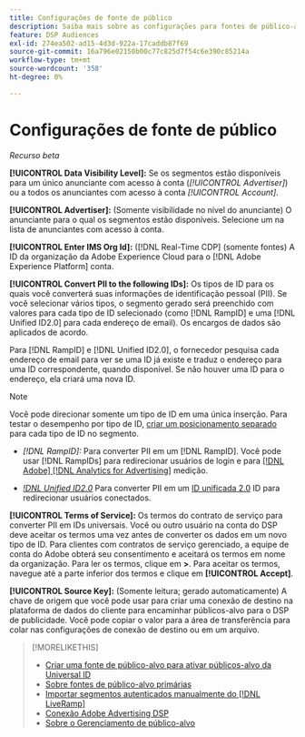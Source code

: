 ```yaml
---
title: Configurações de fonte de público
description: Saiba mais sobre as configurações para fontes de público-alvo.
feature: DSP Audiences
exl-id: 274ea502-ad15-4d3d-922a-17caddb87f69
source-git-commit: 16a796e02150b00c77c825d7f54c6e390c85214a
workflow-type: tm+mt
source-wordcount: '358'
ht-degree: 0%

---
```


# Configurações de fonte de público

*Recurso beta*

**[!UICONTROL Data Visibility Level]:** Se os segmentos estão disponíveis para um único anunciante com acesso à conta (*[!UICONTROL Advertiser]*) ou a todos os anunciantes com acesso à conta *[!UICONTROL Account]*.

**[!UICONTROL Advertiser]:** (Somente visibilidade no nível do anunciante) O anunciante para o qual os segmentos estão disponíveis. Selecione um na lista de anunciantes com acesso à conta.

**[!UICONTROL Enter IMS Org Id]:** ([!DNL Real-Time CDP] (somente fontes) A ID da organização da Adobe Experience Cloud para o [!DNL Adobe Experience Platform] conta.

**[!UICONTROL Convert PII to the following IDs]:** Os tipos de ID para os quais você converterá suas informações de identificação pessoal (PII). Se você selecionar vários tipos, o segmento gerado será preenchido com valores para cada tipo de ID selecionado (como [!DNL RampID] e uma [!DNL Unified ID2.0] para cada endereço de email). Os encargos de dados são aplicados de acordo.

Para [!DNL RampID] e [!DNL Unified ID2.0], o fornecedor pesquisa cada endereço de email para ver se uma ID já existe e traduz o endereço para uma ID correspondente, quando disponível. Se não houver uma ID para o endereço, ela criará uma nova ID.

>[!NOTE]
>
>Você pode direcionar somente um tipo de ID em uma única inserção. Para testar o desempenho por tipo de ID, [criar um posicionamento separado](/help/dsp/campaign-management/placements/placement-create.md) para cada tipo de ID no segmento.

* *[!DNL RampID]:* Para converter PII em um [!DNL RampID]. Você pode usar [!DNL RampIDs] para redirecionar usuários de login e para [[!DNL Adobe] [!DNL Analytics for Advertising]](/help/integrations/analytics/overview.md) medição.

* *[!DNL Unified ID2.0](Beta)* Para converter PII em um [ID unificada 2.0](https://unifiedid.com) ID para redirecionar usuários conectados.

<!-- Later
* *[!DNL ID5] (Beta):* To convert PII to an [!DNL ID5] ID. You can use [!DNL ID5] IDs for retargeting logging-in users and for [[!DNL Adobe] [!DNL Analytics for Advertising]](/help/integrations/analytics/overview.md) measurement.

-->

**[!UICONTROL Terms of Service]:** Os termos do contrato de serviço para converter PII em IDs universais. Você ou outro usuário na conta do DSP deve aceitar os termos uma vez antes de converter os dados em um novo tipo de ID. Para clientes com contratos de serviço gerenciado, a equipe de conta do Adobe obterá seu consentimento e aceitará os termos em nome da organização. Para ler os termos, clique em **>**. Para aceitar os termos, navegue até a parte inferior dos termos e clique em **[!UICONTROL Accept]**.

**[!UICONTROL Source Key]:** (Somente leitura; gerado automaticamente) A chave de origem que você pode usar para criar uma conexão de destino na plataforma de dados do cliente para encaminhar públicos-alvo para o DSP de publicidade. Você pode copiar o valor para a área de transferência para colar nas configurações de conexão de destino ou em um arquivo.

>[!MORELIKETHIS]
>
>* [Criar uma fonte de público-alvo para ativar públicos-alvo da Universal ID](source-create.md)
>* [Sobre fontes de público-alvo primárias](source-about.md)
>* [Importar segmentos autenticados manualmente do [!DNL LiveRamp]](/help/dsp/audiences/sources/source-import-liveramp-segments.md)
>* [Conexão Adobe Advertising DSP](https://experienceleague.adobe.com/docs/experience-platform/destinations/catalog/advertising/adobe-advertising-cloud-connection.html)
>* [Sobre o Gerenciamento de público-alvo](/help/dsp/audiences/audience-about.md)
